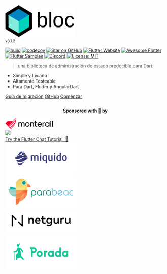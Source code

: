 <img src="https://raw.githubusercontent.com/felangel/bloc/master/docs/assets/bloc_logo_full.png" height="100" alt="Bloc" /><br/><small>v8.1.2</small>

[![build](https://github.com/felangel/bloc/workflows/build/badge.svg)](https://github.com/felangel/bloc/actions)
[![codecov](https://codecov.io/gh/felangel/Bloc/branch/master/graph/badge.svg)](https://codecov.io/gh/felangel/bloc)
[![Star on GitHub](https://img.shields.io/github/stars/felangel/bloc.svg?style=flat&logo=github&colorB=deeppink&label=stars)](https://github.com/felangel/bloc)
[![Flutter Website](https://img.shields.io/badge/flutter-website-deepskyblue.svg)](https://flutter.dev/docs/development/data-and-backend/state-mgmt/options#bloc--rx)
[![Awesome Flutter](https://img.shields.io/badge/awesome-flutter-blue.svg?longCache=true)](https://github.com/Solido/awesome-flutter#standard)
[![Flutter Samples](https://img.shields.io/badge/flutter-samples-teal.svg?longCache=true)](http://fluttersamples.com)
[![Discord](https://img.shields.io/discord/649708778631200778.svg?logo=discord&color=blue)](https://discord.gg/bloc)
[![License: MIT](https://img.shields.io/badge/license-MIT-purple.svg)](https://opensource.org/licenses/MIT)

> una biblioteca de administración de estado predecible para Dart.

- Simple y Liviano
- Altamente Testeable
- Para Dart, Flutter y AngularDart

<p class="buttons">
    <a href="#/es/migration">Guía de migración</a>
    <a href="https://github.com/felangel/bloc/" target="_blank" rel="noopener">GitHub</a>
    <a href="#/es/gettingstarted">Comenzar</a>
</p>

<p align="center" style="margin-top: 2em; margin-bottom: 1em"><b>Sponsored with 💖 by</b></p>

<div id="cover-sponsors-grid">
    <div>
        <a href="https://www.monterail.com/services/flutter-development/?utm_source=bloc&utm_medium=logo&utm_campaign=flutter"><img src="https://raw.githubusercontent.com/felangel/bloc/master/docs/assets/monterail_logo.svg" width="150"/></a>
    </div>
    <div>
        <a href="https://getstream.io/chat/flutter/tutorial/?utm_source=Github&utm_medium=Github_Repo_Content_Ad&utm_content=Developer&utm_campaign=Github_Jan2022_FlutterChat&utm_term=bloc" target="_blank"><img width="120" src="https://stream-blog-v2.imgix.net/blog/wp-content/uploads/bae8c920a484d1c49dbd148306aa1335/stream-bloc-flutter.png?auto=compress&fit=clip&w=120"/></a><br/><span><a href="https://getstream.io/chat/flutter/tutorial/?utm_source=Github&utm_medium=Github_Repo_Content_Ad&utm_content=Developer&utm_campaign=Github_Jan2022_FlutterChat&utm_term=bloc" target="_blank">Try the Flutter Chat Tutorial &nbsp💬</a></span>
    </div>
    <div>
        <a href="https://www.miquido.com/flutter-development-company/?utm_source=github&utm_medium=sponsorship&utm_campaign=bloc-silver-tier&utm_term=flutter-development-company&utm_content=miquido-logo"><img src="https://raw.githubusercontent.com/felangel/bloc/master/docs/assets/miquido_logo_transparent.png" width="225"/></a>
    </div>
    <div>
        <a href="https://bit.ly/parabeac_flutterbloc"><img src="https://raw.githubusercontent.com/felangel/bloc/master/docs/assets/parabeac_logo.png" width="225"/></a>
    </div>
    <div>
        <a href="https://www.netguru.com/services/flutter-app-development?utm_campaign=%5BS%5D%5BMob%5D%20Flutter&utm_source=github&utm_medium=sponsorship&utm_term=bloclibrary"><img src="https://raw.githubusercontent.com/felangel/bloc/master/docs/assets/netguru_logo.png" width="225"/></a>
    </div>
    <div>
        <a href="https://www.porada.app/"><img src="https://raw.githubusercontent.com/felangel/bloc/master/docs/assets/porada_logo.png" width="225"/></a>
    </div>
</div>
